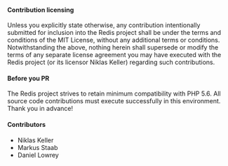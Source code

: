 #### Contribution licensing

Unless you explicitly state otherwise, any contribution intentionally
submitted for inclusion into the Redis project shall be under the terms and
conditions of the MIT License, without any additional terms or conditions.
Notwithstanding the above, nothing herein shall supersede or modify the
terms of any separate license agreement you may have executed with the
Redis project (or its licensor Niklas Keller) regarding such contributions.

#### Before you PR

The Redis project strives to retain minimum compatibility with PHP 5.6. All
source code contributions must execute successfully in this environment.
Thank you in advance!

#### Contributors

- Niklas Keller
- Markus Staab
- Daniel Lowrey
